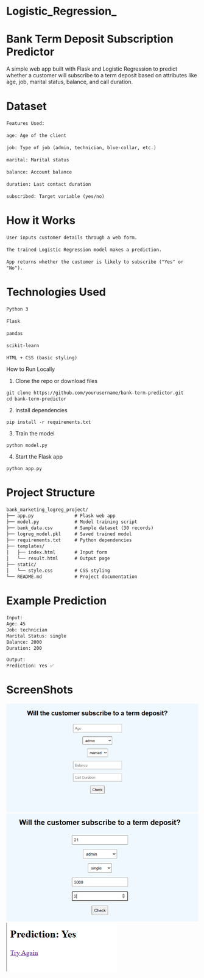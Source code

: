 # Logistic_Regression_
# Bank Term Deposit Subscription Predictor
A simple web app built with Flask and Logistic Regression to predict whether a customer will subscribe to a term deposit based on attributes like age, job, marital status, balance, and call duration.

#  Dataset
```
Features Used:

age: Age of the client

job: Type of job (admin, technician, blue-collar, etc.)

marital: Marital status

balance: Account balance

duration: Last contact duration

subscribed: Target variable (yes/no)
```
# How it Works
```
User inputs customer details through a web form.

The trained Logistic Regression model makes a prediction.

App returns whether the customer is likely to subscribe ("Yes" or "No").
```
# Technologies Used
```
Python 3

Flask

pandas

scikit-learn

HTML + CSS (basic styling)
```
 How to Run Locally
 1. Clone the repo or download files
 ```
git clone https://github.com/yourusername/bank-term-predictor.git
cd bank-term-predictor
```
 2. Install dependencies
```
pip install -r requirements.txt
```
 3. Train the model
```
python model.py
```
 4. Start the Flask app
```
python app.py
```
# Project Structure
```
bank_marketing_logreg_project/
├── app.py               # Flask web app
├── model.py             # Model training script
├── bank_data.csv        # Sample dataset (30 records)
├── logreg_model.pkl     # Saved trained model
├── requirements.txt     # Python dependencies
├── templates/
│   ├── index.html       # Input form
│   └── result.html      # Output page
├── static/
│   └── style.css        # CSS styling
└── README.md            # Project documentation
```
# Example Prediction
```
Input:
Age: 45
Job: technician
Marital Status: single
Balance: 2000
Duration: 200
```
```
Output:
Prediction: Yes ✅
```
# ScreenShots
![alt text](<Screenshot 2025-08-03 143105.png>)
![alt text](<Screenshot 2025-08-03 143123.png>)
![alt text](<Screenshot 2025-08-03 143132.png>)
